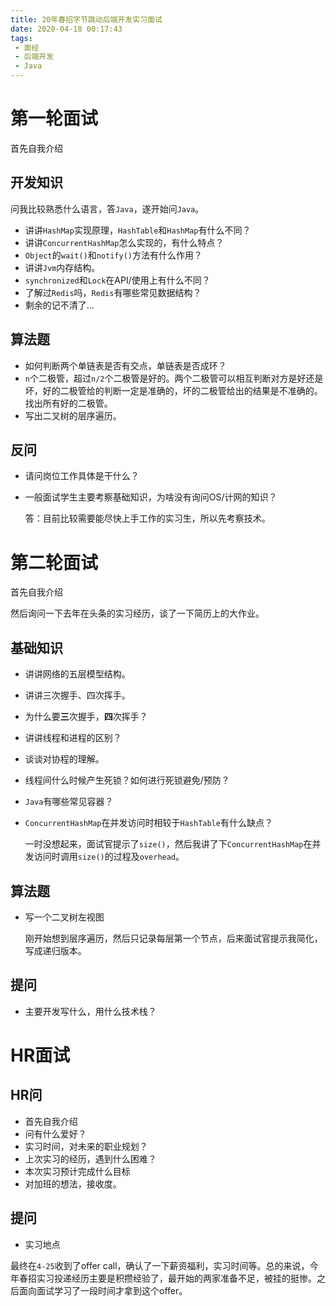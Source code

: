```yaml
---
title: 20年春招字节跳动后端开发实习面试
date: 2020-04-18 00:17:43
tags:
 - 面经
 - 后端开发
 - Java
---
```


# 第一轮面试

首先自我介绍

## 开发知识

问我比较熟悉什么语言，答`Java`，遂开始问`Java`。

- 讲讲`HashMap`实现原理，`HashTable`和`HashMap`有什么不同？
- 讲讲`ConcurrentHashMap`怎么实现的，有什么特点？
- `Object`的`wait()`和`notify()`方法有什么作用？
- 讲讲`Jvm`内存结构。
- `synchronized`和`Lock`在API/使用上有什么不同？
- 了解过`Redis`吗，`Redis`有哪些常见数据结构？
- 剩余的记不清了...

## 算法题

- 如何判断两个单链表是否有交点，单链表是否成环？
- `n`个二极管，超过`n/2`个二极管是好的。两个二极管可以相互判断对方是好还是坏，好的二极管给的判断一定是准确的，坏的二极管给出的结果是不准确的。找出所有好的二极管。
- 写出二叉树的层序遍历。

## 反问

- 请问岗位工作具体是干什么？

- 一般面试学生主要考察基础知识，为啥没有询问OS/计网的知识？

    答：目前比较需要能尽快上手工作的实习生，所以先考察技术。

# 第二轮面试

首先自我介绍

然后询问一下去年在头条的实习经历，谈了一下简历上的大作业。

## 基础知识

- 讲讲网络的五层模型结构。

- 讲讲三次握手、四次挥手。

- 为什么要**三**次握手，**四**次挥手？

- 讲讲线程和进程的区别？

- 谈谈对协程的理解。

- 线程间什么时候产生死锁？如何进行死锁避免/预防？

- `Java`有哪些常见容器？

- `ConcurrentHashMap`在并发访问时相较于`HashTable`有什么缺点？

    一时没想起来，面试官提示了`size()`，然后我讲了下`ConcurrentHashMap`在并发访问时调用`size()`的过程及`overhead`。

## 算法题

- 写一个二叉树左视图

    刚开始想到层序遍历，然后只记录每层第一个节点，后来面试官提示我简化，写成递归版本。

## 提问

- 主要开发写什么，用什么技术栈？

# HR面试

## HR问

- 首先自我介绍
- 问有什么爱好？
- 实习时间，对未来的职业规划？
- 上次实习的经历，遇到什么困难？
- 本次实习预计完成什么目标
- 对加班的想法，接收度。

## 提问

- 实习地点

最终在`4-25`收到了offer call，确认了一下薪资福利，实习时间等。总的来说，今年春招实习投递经历主要是积攒经验了，最开始的两家准备不足，被挂的挺惨。之后面向面试学习了一段时间才拿到这个offer。